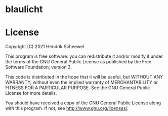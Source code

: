 # blaulicht

# License
Copyright (C) 2021  Hendrik Scheewel

This program is free software: you can redistribute it and/or modify it under the terms of the GNU General Public License as published by the Free Software Foundation; version 3.

This code is distributed in the hope that it will be useful, but WITHOUT ANY WARRANTY; without even the implied warranty of MERCHANTABILITY or FITNESS FOR A PARTICULAR PURPOSE.  See the GNU General Public License for more details.

 You should have received a copy of the GNU General Public License  along with this program.  If not, see <http://www.gnu.org/licenses/>.